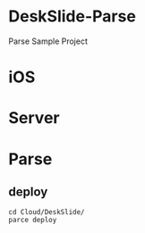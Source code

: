 DeskSlide-Parse
===============

Parse Sample Project

# iOS

# Server

# Parse

## deploy

	cd Cloud/DeskSlide/
	parce deploy
